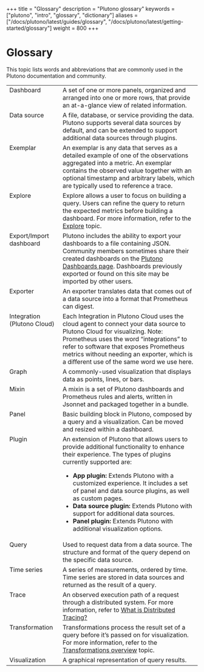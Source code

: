 +++
title = "Glossary"
description = "Plutono glossary"
keywords = ["plutono", "intro", "glossary", "dictionary"]
aliases = ["/docs/plutono/latest/guides/glossary", "/docs/plutono/latest/getting-started/glossary"]
weight = 800
+++

# Glossary

This topic lists words and abbreviations that are commonly used in the Plutono documentation and community.

<table>
  <tr>
    <td style="vertical-align: top">Dashboard</td>
    <td>
      A set of one or more panels, organized and arranged into one or more rows, that provide an at-a-glance view of related information.
    </td>
  </tr>
  <tr>
    <td style="vertical-align: top">Data source</td>
    <td>
      A file, database, or service providing the data. Plutono supports several data sources by default, and can be extended to support additional data sources through plugins.
    </td>
  </tr>
  <tr>
    <td style="vertical-align: top">Exemplar</td>
    <td>
      An exemplar is any data that serves as a detailed example of one of the observations aggregated into a metric. An exemplar contains the observed value together with an optional timestamp and arbitrary labels, which are typically used to reference a trace.
    </td>
  </tr>
  <tr>
    <td style="vertical-align: top">Explore</td>
    <td>
      Explore allows a user to focus on building a query. Users can refine the query to return the expected metrics before building a dashboard. For more information, refer to the <a href="https://grafana.com/docs/grafana/latest/explore">Explore</a> topic.
    </td>
  </tr>
  <tr>
    <td style="vertical-align: top">Export/Import dashboard</td>
    <td>
      Plutono includes the ability to export your dashboards to a file containing JSON. Community members sometimes share their created dashboards on the <a href="https://grafana.com/grafana/dashboards">Plutono Dashboards page</a>. Dashboards previously exported or found on this site may be imported by other users.
    </td>
  </tr>
  <tr>
    <td style="vertical-align: top">Exporter</td>
    <td>
      An exporter translates data that comes out of a data source into a format that Prometheus can digest.
    </td>
  </tr>
  <tr>
    <td style="vertical-align: top">Integration (Plutono Cloud)</td>
    <td>
      Each Integration in Plutono Cloud uses the cloud agent to connect your data source to Plutono Cloud for visualizing. Note: Prometheus uses the word “integrations” to refer to software that exposes Prometheus metrics without needing an exporter, which is a different use of the same word we use here.
    </td>
  </tr>
  <tr>
    <td style="vertical-align: top">Graph</td>
    <td>
      A commonly-used visualization that displays data as points, lines, or bars.
    </td>
  </tr>
  <tr>
    <td style="vertical-align: top">Mixin</td>
    <td>
      A mixin is a set of Plutono dashboards and Prometheus rules and alerts, written in Jsonnet and packaged together in a bundle.
    </td>
  </tr>
  <tr>
    <td style="vertical-align: top">Panel</td>
    <td>
      Basic building block in Plutono, composed by a query and a visualization. Can be moved and resized within a dashboard.
    </td>
  </tr>
  <tr>
    <td style="vertical-align: top">Plugin</td>
    <td>
      An extension of Plutono that allows users to provide additional functionality to enhance their experience. The types of plugins currently supported are:
      <ul>
        <li>
          <b>App plugin:</b> Extends Plutono with a customized experience. It includes a set of panel and data source plugins, as well as custom pages.
        </li>
        <li>
          <b>Data source plugin:</b> Extends Plutono with support for additional data sources.
        </li>
        <li>
          <b>Panel plugin:</b> Extends Plutono with additional visualization options.
        </li>
      </ul>
    </td>
  </tr>
  <tr>
    <td style="vertical-align: top">Query</td>
    <td>
      Used to request data from a data source. The structure and format of the query depend on the specific data source.
    </td>
  </tr>
  <tr>
    <td style="vertical-align: top">Time series</td>
    <td>
      A series of measurements, ordered by time. Time series are stored in data sources and returned as the result of a query.
    </td>
  </tr>
  <tr>
    <td style="vertical-align: top">Trace</td>
    <td>
      An observed execution path of a request through a distributed system. For more information, refer to <a href="https://opentracing.io/docs/overview/what-is-tracing/">What is Distributed Tracing?</a>
    </td>
  </tr>
  <tr>
    <td style="vertical-align: top">Transformation</td>
    <td>
      Transformations process the result set of a query before it’s passed on for visualization. For more information, refer to the <a href="https://grafana.com/docs/grafana/latest/panels/transformations">Transformations overview</a> topic.
    </td>
  </tr>
  <tr>
    <td style="vertical-align: top">Visualization</td>
    <td>A graphical representation of query results.</td>
  </tr>
</table>
